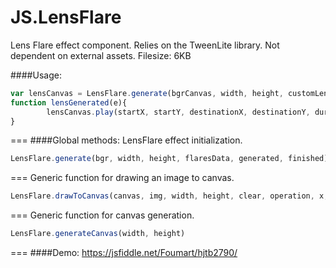 # JS.LensFlare
Lens Flare effect component. Relies on the TweenLite library. Not dependent on external assets. Filesize: 6KB

####Usage:
```javascript
var lensCanvas = LensFlare.generate(bgrCanvas, width, height, customLensArray, lensGenerated);
function lensGenerated(e){
		lensCanvas.play(startX, startY, destinationX, destinationY, duration, central);
}
```
===
####Global methods:
LensFlare effect initialization.
```javascript
LensFlare.generate(bgr, width, height, flaresData, generated, finished)
```
===
Generic function for drawing an image to canvas.
```javascript
LensFlare.drawToCanvas(canvas, img, width, height, clear, operation, x, y, alpha)
```
===
Generic function for canvas generation.
```javascript
LensFlare.generateCanvas(width, height)
```
===
####Demo:
https://jsfiddle.net/Foumart/hjtb2790/
